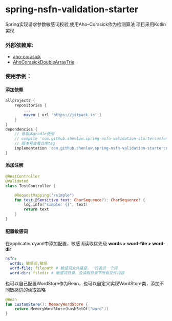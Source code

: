 # spring-nsfn-validation-starter

Spring实现请求参数敏感词校验,使用Aho–Corasick作为检测算法
项目采用Kotlin实现

### 外部依赖库: 
-  [aho-corasick](https://github.com/robert-bor/aho-corasick)
-  [AhoCorasickDoubleArrayTrie](https://github.com/hankcs/AhoCorasickDoubleArrayTrie)

### 使用示例：

#### 添加依赖

~~~groovy
allprojects {
    repositories {
        ...
        maven { url 'https://jitpack.io' }
    }
}	
dependencies {
    // 低版本gradle使用
    // compile 'com.github.shenluw.spring-nsfn-validation-starter:nsfn-validation-starter:Tag'
    // 版本号查看仓库tag
    implementation 'com.github.shenluw.spring-nsfn-validation-starter:nsfn-validation-starter:Tag'
}
~~~

#### 添加注解

~~~kotlin
@RestController
@Validated
class TestController {

	@RequestMapping("/simple")
	fun test(@Sensitive text: CharSequence?): CharSequence? {
		log.info("simple: {}", text)
		return text
	}
}
~~~

#### 配置敏感词
在application.yaml中添加配置，敏感词读取优先级 **words > word-file > word-dir**
~~~yaml
nsfn:
  words: 敏感词,敏感
  word-file: filepath # 敏感词文件路径，一行表示一个词
  word-dir: filedir # 敏感词目录，会读取目录下所有文件内容
~~~

也可以自己配置WordStore作为Bean，也可以自定义实现WordStore类，添加不同敏感词的读取策略
~~~kotlin
@Bean
fun customStore(): MemoryWordStore {
    return MemoryWordStore(hashSetOf("word"))
}
~~~